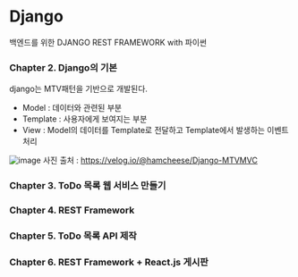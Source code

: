 # Django
백엔드를 위한 DJANGO REST FRAMEWORK with 파이썬

### Chapter 2. Django의 기본
django는 MTV패턴을 기반으로 개발된다.
- Model : 데이터와 관련된 부분
- Template : 사용자에게 보여지는 부분
- View : Model의 데이터를 Template로 전달하고 Template에서 발생하는 이벤트 처리

![image](https://github.com/user-attachments/assets/26e73c6d-3d6b-4357-9032-e49e938327da)
사진 출처 : https://velog.io/@hamcheese/Django-MTVMVC



### Chapter 3. ToDo 목록 웹 서비스 만들기

### Chapter 4. REST Framework

### Chapter 5. ToDo 목록 API 제작

### Chapter 6. REST Framework + React.js 게시판

